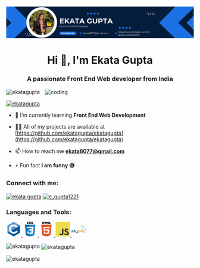 ![logo](https://github.com/ekatagupta/ekatagupta/blob/main/Blue%20White%20Modern%20Professional%20Business%20Development%20LinkedIn%20Banner.png)
<h1 align="center">Hi 👋, I'm Ekata Gupta</h1>
<h3 align="center">A passionate Front End Web developer from India</h3>

<img align="right" alt="coding" width="400" src="https://camo.githubusercontent.com/f8561052d5519d5b219d3d02cdf56d0969d2cdab435e6739ba6b7cb26866f5fe/68747470733a2f2f6d69722d73332d63646e2d63662e626568616e63652e6e65742f70726f6a6563745f6d6f64756c65732f646973702f3630313031343131363737303437352e363036386265666634363430612e676966">

<p align="left"> <img src="https://komarev.com/ghpvc/?username=ekatagupta&label=Profile%20views&color=0e75b6&style=flat" alt="ekatagupta" /> </p>

<p align="left"> <a href="https://github.com/ryo-ma/github-profile-trophy"><img src="https://github-profile-trophy.vercel.app/?username=ekatagupta" alt="ekatagupta" /></a> </p>

- 🌱 I’m currently learning **Front End Web Development**

- 👨‍💻 All of my projects are available at [https://github.com/ekatagupta/ekatagupta](https://github.com/ekatagupta/ekatagupta)

- 📫 How to reach me **ekata8077@gmail.com**

- ⚡ Fun fact **I am funny 😅**

<h3 align="left">Connect with me:</h3>
<p align="left">
<a href="https://www.linkedin.com/in/ekata-g-067946215/" target="blank"><img align="center" src="https://raw.githubusercontent.com/rahuldkjain/github-profile-readme-generator/master/src/images/icons/Social/linked-in-alt.svg" alt="ekata gupta" height="30" width="40" /></a>
<a href="https://instagram.com/e_gupta1221" target="blank"><img align="center" src="https://raw.githubusercontent.com/rahuldkjain/github-profile-readme-generator/master/src/images/icons/Social/instagram.svg" alt="e_gupta1221" height="30" width="40" /></a>
</p>

<h3 align="left">Languages and Tools:</h3>
<p align="left"> <a href="https://www.cprogramming.com/" target="_blank" rel="noreferrer"> <img src="https://raw.githubusercontent.com/devicons/devicon/master/icons/c/c-original.svg" alt="c" width="40" height="40"/> </a> <a href="https://www.w3schools.com/css/" target="_blank" rel="noreferrer"> <img src="https://raw.githubusercontent.com/devicons/devicon/master/icons/css3/css3-original-wordmark.svg" alt="css3" width="40" height="40"/> </a> <a href="https://www.w3.org/html/" target="_blank" rel="noreferrer"> <img src="https://raw.githubusercontent.com/devicons/devicon/master/icons/html5/html5-original-wordmark.svg" alt="html5" width="40" height="40"/> </a> <a href="https://developer.mozilla.org/en-US/docs/Web/JavaScript" target="_blank" rel="noreferrer"> <img src="https://raw.githubusercontent.com/devicons/devicon/master/icons/javascript/javascript-original.svg" alt="javascript" width="40" height="40"/> </a> <a href="https://www.mysql.com/" target="_blank" rel="noreferrer"> <img src="https://raw.githubusercontent.com/devicons/devicon/master/icons/mysql/mysql-original-wordmark.svg" alt="mysql" width="40" height="40"/> </a> </p>

<p><img align="left" src="https://github-readme-stats.vercel.app/api/top-langs?username=ekatagupta&show_icons=true&locale=en&layout=compact" alt="ekatagupta" /></p>

<p>&nbsp;<img align="center" src="https://github-readme-stats.vercel.app/api?username=ekatagupta&show_icons=true&locale=en" alt="ekatagupta" /></p>

<p><img align="center" src="https://github-readme-streak-stats.herokuapp.com/?user=ekatagupta&" alt="ekatagupta" /></p>
